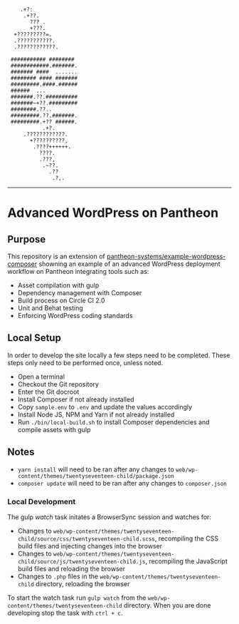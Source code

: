 ```
    .+?:
     .+??.
       ??? .
       +???.
  +?????????=.
  .???????????.
  .????????????.

 ########### ########
 ############.#######.
 ####### ####  .......
 ######## #### #######
 #########.####.######
 ######  ...
 #######.??.##########
 #######~+??.#########
 ########.??..
 #########.??.#######.
 #########.+?? ######.
           .+?.
     .????????????.
       +??????????,
        .????++++++.
          ????.
          .???,
           .~??.
             .??
              .?,.
```
---
# Advanced WordPress on Pantheon

## Purpose
This repository is an extension of [pantheon-systems/example-wordpress-composer](https://github.com/pantheon-systems/example-wordpress-composer/) 
showning an example of an advanced WordPress 
deployment workflow on Pantheon integrating tools such as:
* Asset compilation with gulp
* Dependency management with Composer
* Build process on Circle CI 2.0
* Unit and Behat testing
* Enforcing WordPress coding standards

## Local Setup
In order to develop the site locally a few steps need to be completed. 
These steps only need to be performed once, unless noted. 

* Open a terminal
* Checkout the Git repository
* Enter the Git docroot
* Install Composer if not already installed
* Copy `sample.env` to `.env` and update the values accordingly
* Install Node JS, NPM and Yarn if not already installed
* Run `./bin/local-build.sh` to install Composer dependencies and compile assets with gulp

## Notes
* `yarn install` will need to be ran after any changes to `web/wp-content/themes/twentyseventeen-child/package.json` 
* `composer update` will need to be ran after any changes to `composer.json`

### Local Development
The gulp _watch_ task initates a BrowserSync session and watches for:
* Changes to `web/wp-content/themes/twentyseventeen-child/source/css/twentyseventeen-child.scss`, recompiling the CSS build files and injecting changes into the browser
* Changes to `web/wp-content/themes/twentyseventeen-child/source/js/twentyseventeen-child.js`, recompiling the JavaScript build files and reloading the browser
* Changes to `.php` files in the `web/wp-content/themes/twentyseventeen-child` directory, reloading the browser

To start the watch task run `gulp watch` from the `web/wp-content/themes/twentyseventeen-child` directory.
When you are done developing stop the task with `ctrl + c`.
